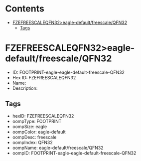 



Contents
========

* [FZEFREESCALEQFN32>eagle-default/freescale/QFN32](#fzefreescaleqfn32eagle-defaultfreescaleqfn32)
	* [Tags](#tags)

# FZEFREESCALEQFN32>eagle-default/freescale/QFN32

- ID: FOOTPRINT-eagle-eagle-default-freescale-QFN32
- Hex ID: FZEFREESCALEQFN32
- Name: 
- Description: 

## Tags

- hexID: FZEFREESCALEQFN32
- oompType: FOOTPRINT
- oompSize: eagle
- oompColor: eagle-default
- oompDesc: freescale
- oompIndex: QFN32
- oompName: eagle-default/freescale/QFN32
- oompID: FOOTPRINT-eagle-eagle-default-freescale-QFN32
